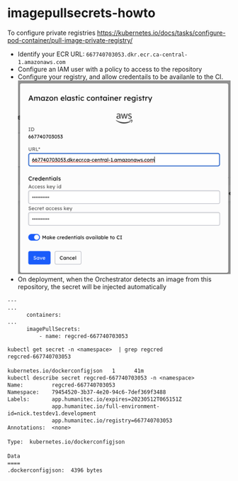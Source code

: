 # imagepullsecrets-howto

To configure private registries https://kubernetes.io/docs/tasks/configure-pod-container/pull-image-private-registry/

- Identify your ECR URL: `667740703053.dkr.ecr.ca-central-1.amazonaws.com`
- Configure an IAM user with a policy to access to the repository
- Configure your registry, and allow credentails to be availanle to the CI.
![Registries](images/registries.png)
- On deployment, when the Orchestrator detects an image from this repository, the secret will be injected automatically
```
---
...
      containers:
...
      imagePullSecrets:
          - name: regcred-667740703053
```

```
kubectl get secret -n <namespace>  | grep regcred
regcred-667740703053 
                                                    kubernetes.io/dockerconfigjson   1      41m
kubectl describe secret regcred-667740703053 -n <namespace>
Name:         regcred-667740703053
Namespace:    79454520-3b37-4e20-94c6-7def369f3488
Labels:       app.humanitec.io/expires=20230512T065151Z
              app.humanitec.io/full-environment-id=nick.testdev1.development
              app.humanitec.io/registry=667740703053
Annotations:  <none>

Type:  kubernetes.io/dockerconfigjson

Data
====
.dockerconfigjson:  4396 bytes
```
